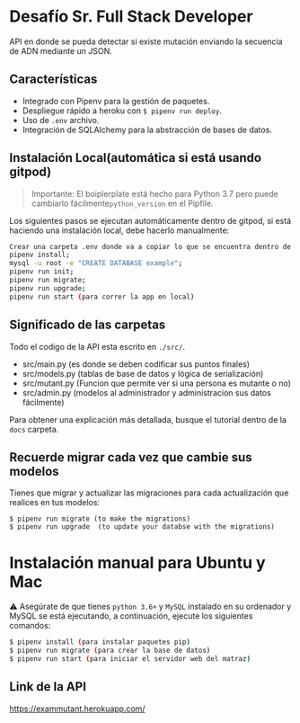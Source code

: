 # Desafío Sr. Full Stack Developer

API en donde se pueda detectar si existe mutación enviando la secuencia de ADN mediante un JSON.



## Características


- Integrado con Pipenv para la gestión de paquetes.
- Despliegue rápido a heroku con `$ pipenv run deploy`.
- Uso de `.env` archivo.
- Integración de SQLAlchemy para la abstracción de bases de datos.

## Instalación Local(automática si está usando gitpod)

> Importante: El boiplerplate está hecho para Python 3.7 pero puede cambiarlo fácilmente`python_version` en el Pipfile.

Los siguientes pasos se ejecutan automáticamente dentro de gitpod, si está haciendo una instalación local, debe hacerlo manualmente:

```sh
Crear una carpeta .env donde va a copiar lo que se encuentra dentro de .env.example;
pipenv install;
mysql -u root -e "CREATE DATABASE example";
pipenv run init;
pipenv run migrate;
pipenv run upgrade;
pipenv run start (para correr la app en local)
```

## Significado de las carpetas

Todo el codigo de la API esta escrito en `./src/`.

- src/main.py (es donde se deben codificar sus puntos finales)
- src/models.py (tablas de base de datos y lógica de serialización)
- src/mutant.py (Funcion que permite ver si una persona es mutante o no)
- src/admin.py (modelos al administrador y administracion sus datos fácilmente)

Para obtener una explicación más detallada, busque el tutorial dentro de la `docs` carpeta.

## Recuerde migrar cada vez que cambie sus modelos

Tienes que migrar y actualizar las migraciones para cada actualización que realices en tus modelos:
```
$ pipenv run migrate (to make the migrations)
$ pipenv run upgrade  (to update your databse with the migrations)
```


# Instalación manual para Ubuntu y Mac

⚠️ Asegúrate de que tienes  `python 3.6+` y `MySQL` instalado en su ordenador y MySQL se está ejecutando, a continuación, ejecute los siguientes comandos:
```sh
$ pipenv install (para instalar paquetes pip)
$ pipenv run migrate (para crear la base de datos)
$ pipenv run start (para iniciar el servidor web del matraz)
```


## Link de la API

https://exammutant.herokuapp.com/
